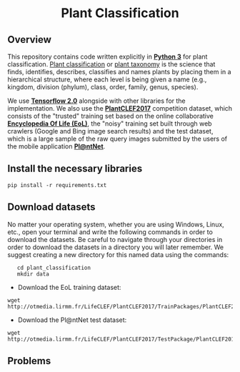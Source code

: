 <h1 align="center">
 Plant Classification
</h2>
<p align="center">

## Overview
This repository contains code written explicitly in [**Python 3**](https://www.python.org/) for plant classification. [Plant classification](https://www.nrcs.usda.gov/wps/portal/nrcs/detail/plantmaterials/technical/toolsdata/plant/?cid=stelprdb1043051) or [plant taxonomy](https://en.wikipedia.org/wiki/Plant_taxonomy) is the science that finds, identifies, describes, classifies and names plants by placing them in a hierarchical structure, where each level is being given a name (e.g., kingdom, division (phylum), class, order, family, genus, species). 

We use [**Tensorflow 2.0**](https://www.tensorflow.org/) alongside with other libraries for the implementation. We also use the [**PlantCLEF2017**](https://www.imageclef.org/lifeclef/2017/plant) competition dataset, which consists of the "trusted" training set based on the online collaborative [**Encyclopedia Of Life (EoL)**](https://eol.org/), the "noisy" training set built through web crawlers (Google and Bing image search results) and the test dataset, which is a large sample of the raw query images submitted by the users of the mobile application [**Pl@ntNet**](https://play.google.com/store/apps/details?id=org.plantnet).

## Install the necessary libraries
```
pip install -r requirements.txt
```

## Download datasets
No matter your operating system, whether you are using Windows, Linux, etc., open your terminal and write the following commands in order to download the datasets. Be careful to navigate through your directories in order to download the datasets in a directory you will later remember. We suggest creating a new directory for this named data using the commands:
```
   cd plant_classification
   mkdir data
```

- Download the EoL training dataset:
```
wget http://otmedia.lirmm.fr/LifeCLEF/PlantCLEF2017/TrainPackages/PlantCLEF2017Train1EOL.tar.gz
```
- Download the Pl@ntNet test dataset:
```
wget http://otmedia.lirmm.fr/LifeCLEF/PlantCLEF2017/TestPackage/PlantCLEF2017Test.tar.gz
```

## Problems